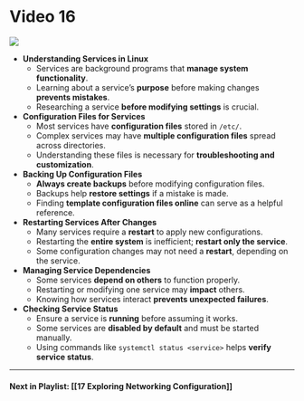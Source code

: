 # Video 16
![](https://www.youtube.com/watch?v=-FjEEoLUb64&list=PLqux0fXsj7x3WYm6ZWuJnGC1rXQZ1018M&index=16)

- **Understanding Services in Linux**
    - Services are background programs that **manage system functionality**.
    - Learning about a service’s **purpose** before making changes **prevents mistakes**.
    - Researching a service **before modifying settings** is crucial.
- **Configuration Files for Services**
    - Most services have **configuration files** stored in `/etc/`.
    - Complex services may have **multiple configuration files** spread across directories.
    - Understanding these files is necessary for **troubleshooting and customization**.
- **Backing Up Configuration Files**
    - **Always create backups** before modifying configuration files.
    - Backups help **restore settings** if a mistake is made.
    - Finding **template configuration files online** can serve as a helpful reference.
- **Restarting Services After Changes**
    - Many services require a **restart** to apply new configurations.
    - Restarting the **entire system** is inefficient; **restart only the service**.
    - Some configuration changes may not need a **restart**, depending on the service.
- **Managing Service Dependencies**
    - Some services **depend on others** to function properly.
    - Restarting or modifying one service may **impact** others.
    - Knowing how services interact **prevents unexpected failures**.
- **Checking Service Status**
    - Ensure a service is **running** before assuming it works.
    - Some services are **disabled by default** and must be started manually.
    - Using commands like `systemctl status <service>` helps **verify service status**.


---
#### Next in Playlist: [[17 Exploring Networking Configuration]]